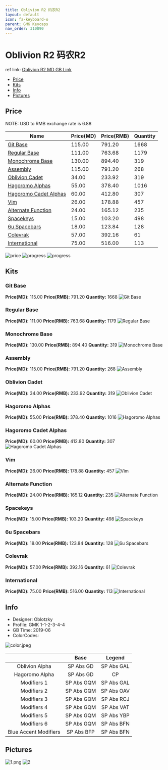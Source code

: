 ```yaml
---
title: Oblivion R2 码农R2
layout: default
icon: fa-keyboard-o
parent: GMK Keycaps
nav_order: 310890
---
```


# Oblivion R2 码农R2

ref link: [Oblivion R2 MD GB Link](https://drop.com/buy/drop-oblotzky-gmk-oblivion-v2-custom-keycap-set)

* [Price](#price)
* [Kits](#kits)
* [Info](#info)
* [Pictures](#pictures)


## Price  
NOTE: USD to RMB exchange rate is 6.88

| Name          | Price(MD)    |  Price(RMB) | Quantity |
| ------------- | ------------ |  ---------- | -------- |
|[Git Base](#git-base)|115.00|791.20|1668|
|[Regular Base](#regular-base)|111.00|763.68|1179|
|[Monochrome Base](#monochrome-base)|130.00|894.40|319|
|[Assembly](#assembly)|115.00|791.20|268|
|[Oblivion Cadet](#oblivion-cadet)|34.00|233.92|319|
|[Hagoromo Alphas](#hagoromo-alphas)|55.00|378.40|1016|
|[Hagoromo Cadet Alphas](#hagoromo-cadet-alphas)|60.00|412.80|307|
|[Vim](#vim)|26.00|178.88|457|
|[Alternate Function](#alternate-function)|24.00|165.12|235|
|[Spacekeys](#spacekeys)|15.00|103.20|498|
|[6u Spacebars](#6u-spacebars)|18.00|123.84|128|
|[Colevrak](#colevrak)|57.00|392.16|61|
|[International](#international)|75.00|516.00|113|

<img src="{{ 'assets/images/gmk-keycaps/oblivionr2/price.jpg' | relative_url }}" alt="price" class="image featured">
<img src="{{ 'assets/images/gmk-keycaps/oblivionr2/progress2.png' | relative_url }}" alt="progress" class="image featured">
<img src="{{ 'assets/images/gmk-keycaps/oblivionr2/progress1.png' | relative_url }}" alt="progress" class="image featured">


## Kits
### Git Base
**Price(MD):** 115.00    **Price(RMB):** 791.20    **Quantity:** 1668
<img src="{{ 'assets/images/gmk-keycaps/oblivionr2/kits_pics/git-base.png' | relative_url }}" alt="Git Base" class="image featured">

### Regular Base
**Price(MD):** 111.00    **Price(RMB):** 763.68    **Quantity:** 1179
<img src="{{ 'assets/images/gmk-keycaps/oblivionr2/kits_pics/regular-base.png' | relative_url }}" alt="Regular Base" class="image featured">

### Monochrome Base
**Price(MD):** 130.00    **Price(RMB):** 894.40    **Quantity:** 319
<img src="{{ 'assets/images/gmk-keycaps/oblivionr2/kits_pics/monochrome-base.png' | relative_url }}" alt="Monochrome Base" class="image featured">

### Assembly
**Price(MD):** 115.00    **Price(RMB):** 791.20    **Quantity:** 268
<img src="{{ 'assets/images/gmk-keycaps/oblivionr2/kits_pics/assembly.png' | relative_url }}" alt="Assembly" class="image featured">

### Oblivion Cadet
**Price(MD):** 34.00    **Price(RMB):** 233.92    **Quantity:** 319
<img src="{{ 'assets/images/gmk-keycaps/oblivionr2/kits_pics/oblivion-cadet.png' | relative_url }}" alt="Oblivion Cadet" class="image featured">

### Hagoromo Alphas
**Price(MD):** 55.00    **Price(RMB):** 378.40    **Quantity:** 1016
<img src="{{ 'assets/images/gmk-keycaps/oblivionr2/kits_pics/hagoromo-alphas.png' | relative_url }}" alt="Hagoromo Alphas" class="image featured">

### Hagoromo Cadet Alphas
**Price(MD):** 60.00    **Price(RMB):** 412.80    **Quantity:** 307
<img src="{{ 'assets/images/gmk-keycaps/oblivionr2/kits_pics/hagoromo-cadet-alphas.png' | relative_url }}" alt="Hagoromo Cadet Alphas" class="image featured">

### Vim
**Price(MD):** 26.00    **Price(RMB):** 178.88    **Quantity:** 457
<img src="{{ 'assets/images/gmk-keycaps/oblivionr2/kits_pics/vim.png' | relative_url }}" alt="Vim" class="image featured">

### Alternate Function
**Price(MD):** 24.00    **Price(RMB):** 165.12    **Quantity:** 235
<img src="{{ 'assets/images/gmk-keycaps/oblivionr2/kits_pics/alternate-function.png' | relative_url }}" alt="Alternate Function" class="image featured">

### Spacekeys
**Price(MD):** 15.00    **Price(RMB):** 103.20    **Quantity:** 498
<img src="{{ 'assets/images/gmk-keycaps/oblivionr2/kits_pics/spacekeys.png' | relative_url }}" alt="Spacekeys" class="image featured">

### 6u Spacebars
**Price(MD):** 18.00    **Price(RMB):** 123.84    **Quantity:** 128
<img src="{{ 'assets/images/gmk-keycaps/oblivionr2/kits_pics/6u-spacebars.png' | relative_url }}" alt="6u Spacebars" class="image featured">

### Colevrak
**Price(MD):** 57.00    **Price(RMB):** 392.16    **Quantity:** 61
<img src="{{ 'assets/images/gmk-keycaps/oblivionr2/kits_pics/colevrak.png' | relative_url }}" alt="Colevrak" class="image featured">

### International
**Price(MD):** 75.00    **Price(RMB):** 516.00    **Quantity:** 113
<img src="{{ 'assets/images/gmk-keycaps/oblivionr2/kits_pics/international.png' | relative_url }}" alt="International" class="image featured">


## Info
* Designer: Oblotzky
* Profile: GMK 1-1-2-3-4-4
* GB Time: 2019-06
* ColorCodes: 

<img src="{{ 'assets/images/gmk-keycaps/oblivionr2/color.jpeg' | relative_url }}" alt="color.jpeg" class="image featured">

||Base|Legend
| :-------------: | :-------------: | :------------:
Oblivion Alpha|SP Abs GD|SP Abs GAL
Hagoromo Alpha|SP Abs GD|CP
Modifiers 1|SP Abs GQM|SP Abs GAL
Modifiers 2|SP Abs GQM|SP Abs OAV
Modifiers 3|SP Abs GQM|SP Abs RCJ
Modifiers 4|SP Abs GQM|SP Abs VAT
Modifiers 5|SP Abs GQM|SP Abs YBP
Modifiers 6|SP Abs GQM|SP Abs BFN
Blue Accent Modifiers|SP Abs BFP|SP Abs BFN

## Pictures
<img src="{{ 'assets/images/gmk-keycaps/oblivionr2/rendering_pics/1.png' | relative_url }}" alt="1.png" class="image featured">
<img src="{{ 'assets/images/gmk-keycaps/oblivionr2/rendering_pics/2.jpg' | relative_url }}" alt="2" class="image featured">
